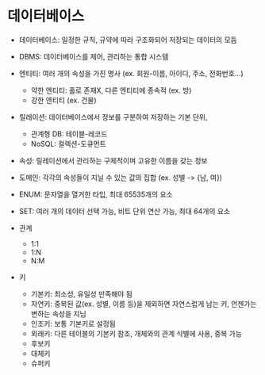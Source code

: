 # 데이터베이스
- 데이터베이스: 일정한 규칙, 규약에 따라 구조화되어 저장되는 데이터의 모듬
- DBMS: 데이터베이스를 제어, 관리하는 통합 시스템
- 엔티티: 여러 개의 속성을 가진 명사 (ex. 회원-이름, 아이디, 주소, 전화번호...)
  - 약한 엔티티: 홀로 존재X, 다른 엔티티에 종속적 (ex. 방)
  - 강한 엔티티 (ex. 건물)
- 릴레이션: 데이터베이스에서 정보를 구분하여 저장하는 기본 단위, 
  - 관계형 DB: 테이블-레코드
  - NoSQL: 컬렉션-도큐먼트
- 속성: 릴레이션에서 관리하는 구체적이며 고유한 이름을 갖는 정보
- 도메인: 각각의 속성들이 지닐 수 있는 값의 집합 (ex. 성별 -> {남, 여})

- ENUM: 문자열을 열거한 타입, 최대 65535개의 요소
- SET: 여러 개의 데이터 선택 가능, 비트 단위 연산 가능, 최대 64개의 요소

- 관계
  - 1:1
  - 1:N
  - N:M
- 키
  - 기본키: 최소성, 유일성 만족해야 됨
  - 자연키: 중복된 값(ex. 성별, 이름 등)을 제외하면 자연스럽게 남는 키, 언젠가는 변하는 속성을 지님
  - 인조키: 보통 기본키로 설정됨
  - 외래키: 다른 테이블의 기본키 참조, 개체와의 관계 식별에 사용, 중복 가능
  - 후보키
  - 대체키
  - 슈퍼키